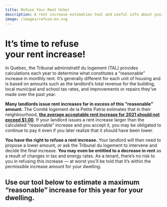 ```yaml
---
title: Refuse Your Rent Hike!
description: A rent increase estimation tool and useful info about your right to refuse a rent hike in Montréal.
image: /images/refuse-en.svg
---
```

# It’s time to refuse<br />your rent increase!

In Québec, the Tribunal administratif du logement (TAL) provides calculations each year to determine what constitutes a “reasonable” increase in monthly rent. It’s generally different for each unit of housing and is based on amounts such as the landlord’s total revenue for the building, local municipal and school tax rates, and improvements or repairs they’ve made over the past year.

**Many landlords issue rent increases far in excess of this “reasonable” amount.** The Comité logement de la Petite Patrie estimates that in their neighbourhood, [**the average acceptable rent increase for 2021 should not exceed $1.00**](https://comitelogementpetitepatrie.org/vos-droits/outil-calcul-hausse-loyer-2021/). If your landlord issues a rent increase larger than the calculated “reasonable” increase and you accept it, you may be obligated to continue to pay it even if you later realize that it should have been lower.

**You have the right to refuse a rent increase.** Your landlord will then need to propose a lower amount, or ask the Tribunal du logement to intervene and decide the final increase. **You may even be entitled to a decrease in rent** as a result of changes in tax and energy rates. As a tenant, there’s no risk to you in refusing this increase — at worst you’ll be told that it’s within the permissible increase amount for your dwelling.

## Use our tool below to estimate a maximum “reasonable” increase for this year for your dwelling.
